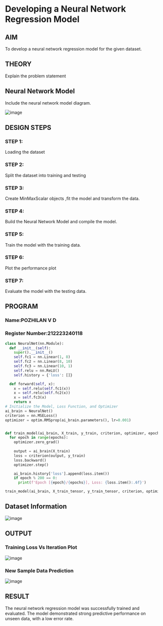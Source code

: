 # Developing a Neural Network Regression Model

## AIM

To develop a neural network regression model for the given dataset.

## THEORY

Explain the problem statement

## Neural Network Model

Include the neural network model diagram.

![image](https://github.com/user-attachments/assets/81fc6451-8e15-4581-9f90-9dd7c073c191)

## DESIGN STEPS

### STEP 1:

Loading the dataset

### STEP 2:

Split the dataset into training and testing

### STEP 3:

Create MinMaxScalar objects ,fit the model and transform the data.

### STEP 4:

Build the Neural Network Model and compile the model.

### STEP 5:

Train the model with the training data.

### STEP 6:

Plot the performance plot

### STEP 7:

Evaluate the model with the testing data.

## PROGRAM
### Name:POZHILAN V D
### Register Number:212223240118
```python
class NeuralNet(nn.Module):
  def __init__(self):
    super().__init__()
    self.fc1 = nn.Linear(1, 8)
    self.fc2 = nn.Linear(8, 10)
    self.fc3 = nn.Linear(10, 1)
    self.relu = nn.ReLU()
    self.history = {'loss': []} 

  def forward(self, x):
    x = self.relu(self.fc1(x))
    x = self.relu(self.fc2(x))
    x = self.fc3(x)  
    return x
# Initialize the Model, Loss Function, and Optimizer
ai_brain = NeuralNet()
criterion = nn.MSELoss()
optimizer = optim.RMSprop(ai_brain.parameters(), lr=0.001)


def train_model(ai_brain, X_train, y_train, criterion, optimizer, epochs=2000):
  for epoch in range(epochs):
    optimizer.zero_grad()
  
    output = ai_brain(X_train)
    loss = criterion(output, y_train)
    loss.backward()
    optimizer.step()

    ai_brain.history['loss'].append(loss.item())
    if epoch % 200 == 0:
      print(f'Epoch [{epoch}/{epochs}], Loss: {loss.item():.6f}')

train_model(ai_brain, X_train_tensor, y_train_tensor, criterion, optimizer)


```
## Dataset Information

![image](https://github.com/user-attachments/assets/e1e96450-8f19-4a6f-a900-c65a50da45bf)

## OUTPUT

### Training Loss Vs Iteration Plot

![image](https://github.com/user-attachments/assets/82b00306-c933-4227-91ab-8a7a62433b1d)

### New Sample Data Prediction
![image](https://github.com/user-attachments/assets/300ebec1-7775-44b7-ade5-c9f9392b05b3)

## RESULT
The neural network regression model was successfully trained and evaluated. The model demonstrated strong predictive performance on unseen data, with a low error rate.
